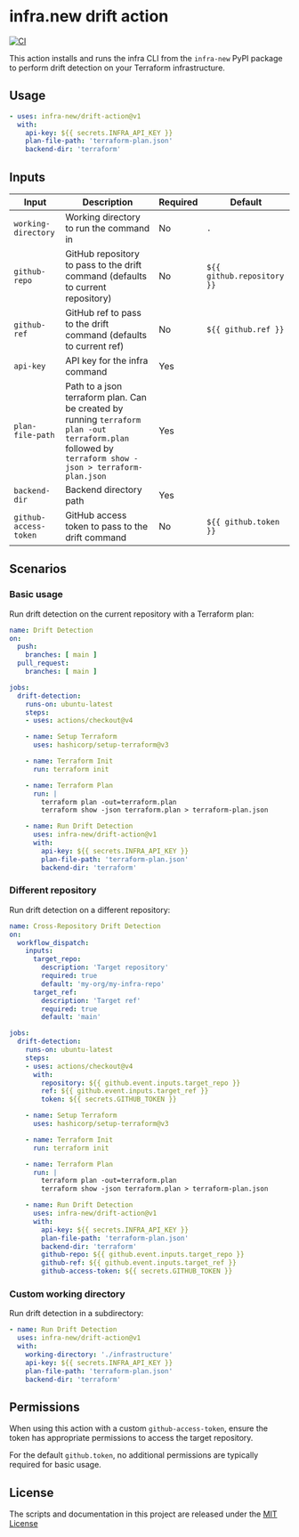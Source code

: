 # infra.new drift action

[![CI](https://github.com/infra-new/drift-action/actions/workflows/test.yml/badge.svg)](https://github.com/infra-new/drift-action/actions/workflows/test.yml)

This action installs and runs the infra CLI from the `infra-new` PyPI package to perform drift detection on your Terraform infrastructure.

## Usage

```yaml
- uses: infra-new/drift-action@v1
  with:
    api-key: ${{ secrets.INFRA_API_KEY }}
    plan-file-path: 'terraform-plan.json'
    backend-dir: 'terraform'
```

## Inputs

<!-- start usage -->
| Input | Description | Required | Default |
| --- | --- | --- | --- |
| `working-directory` | Working directory to run the command in | No | `.` |
| `github-repo` | GitHub repository to pass to the drift command (defaults to current repository) | No | `${{ github.repository }}` |
| `github-ref` | GitHub ref to pass to the drift command (defaults to current ref) | No | `${{ github.ref }}` |
| `api-key` | API key for the infra command | Yes | |
| `plan-file-path` | Path to a json terraform plan. Can be created by running `terraform plan -out terraform.plan` followed by `terraform show -json > terraform-plan.json` | Yes | |
| `backend-dir` | Backend directory path | Yes | |
| `github-access-token` | GitHub access token to pass to the drift command | No | `${{ github.token }}` |
<!-- end usage -->

## Scenarios

### Basic usage

Run drift detection on the current repository with a Terraform plan:

```yaml
name: Drift Detection
on:
  push:
    branches: [ main ]
  pull_request:
    branches: [ main ]

jobs:
  drift-detection:
    runs-on: ubuntu-latest
    steps:
    - uses: actions/checkout@v4

    - name: Setup Terraform
      uses: hashicorp/setup-terraform@v3

    - name: Terraform Init
      run: terraform init

    - name: Terraform Plan
      run: |
        terraform plan -out=terraform.plan
        terraform show -json terraform.plan > terraform-plan.json

    - name: Run Drift Detection
      uses: infra-new/drift-action@v1
      with:
        api-key: ${{ secrets.INFRA_API_KEY }}
        plan-file-path: 'terraform-plan.json'
        backend-dir: 'terraform'
```

### Different repository

Run drift detection on a different repository:

```yaml
name: Cross-Repository Drift Detection
on:
  workflow_dispatch:
    inputs:
      target_repo:
        description: 'Target repository'
        required: true
        default: 'my-org/my-infra-repo'
      target_ref:
        description: 'Target ref'
        required: true
        default: 'main'

jobs:
  drift-detection:
    runs-on: ubuntu-latest
    steps:
    - uses: actions/checkout@v4
      with:
        repository: ${{ github.event.inputs.target_repo }}
        ref: ${{ github.event.inputs.target_ref }}
        token: ${{ secrets.GITHUB_TOKEN }}

    - name: Setup Terraform
      uses: hashicorp/setup-terraform@v3

    - name: Terraform Init
      run: terraform init

    - name: Terraform Plan
      run: |
        terraform plan -out=terraform.plan
        terraform show -json terraform.plan > terraform-plan.json

    - name: Run Drift Detection
      uses: infra-new/drift-action@v1
      with:
        api-key: ${{ secrets.INFRA_API_KEY }}
        plan-file-path: 'terraform-plan.json'
        backend-dir: 'terraform'
        github-repo: ${{ github.event.inputs.target_repo }}
        github-ref: ${{ github.event.inputs.target_ref }}
        github-access-token: ${{ secrets.GITHUB_TOKEN }}
```

### Custom working directory

Run drift detection in a subdirectory:

```yaml
- name: Run Drift Detection
  uses: infra-new/drift-action@v1
  with:
    working-directory: './infrastructure'
    api-key: ${{ secrets.INFRA_API_KEY }}
    plan-file-path: 'terraform-plan.json'
    backend-dir: 'terraform'
```

## Permissions

When using this action with a custom `github-access-token`, ensure the token has appropriate permissions to access the target repository.

For the default `github.token`, no additional permissions are typically required for basic usage.

## License

The scripts and documentation in this project are released under the [MIT License](LICENSE)
